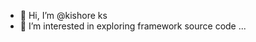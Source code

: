 - 👋 Hi, I’m @kishore ks 
- 👀 I’m interested in exploring framework source code ...

<!---
kishorreshamandi/kishorreshamandi is a ✨ special ✨ repository because its `README.md` (this file) appears on your GitHub profile.
You can click the Preview link to take a look at your changes.
--->

